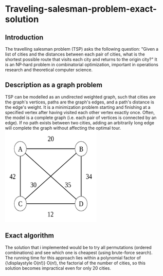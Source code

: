 # Traveling-salesman-problem-exact-solution
## Introduction 
The travelling salesman problem (TSP) asks the following question: "Given a list of cities and the distances between each pair of cities, what is the shortest possible route that visits each city and returns to the origin city?" It is an NP-hard problem in combinatorial optimization, important in operations research and theoretical computer science.

## Description as a graph problem
TSP can be modelled as an undirected weighted graph, such that cities are the graph's vertices, paths are the graph's edges, and a path's distance is the edge's weight. It is a minimization problem starting and finishing at a specified vertex after having visited each other vertex exactly once. Often, the model is a complete graph (i.e. each pair of vertices is connected by an edge). If no path exists between two cities, adding an arbitrarily long edge will complete the graph without affecting the optimal tour.
<img src="1024px-Weighted_K4.svg.png" alt="alt text" width="300" height="300">

## Exact algorithm
The solution that i implemented would be to try all permutations (ordered combinations) and see which one is cheapest (using brute-force search). The running time for this approach lies within a polynomial factor of {\displaystyle O(n!)} O(n!), the factorial of the number of cities, so this solution becomes impractical even for only 20 cities.
